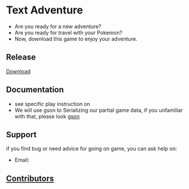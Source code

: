 # Text Adventure

- Are you ready for a new adventure?
- Are you ready for travel with your Pokemon?
- Now, download this game to enjoy your adventure.

## Release
[Download]()

## Documentation

- see specific play instruction on [](https://github.com/CSC207-UofT/course-project-jerry-text-adventure/blob/main/phase1/specification.md)
- We will use gson to Serializing our partial game data, if you unfamiliar with that, please look [gson](https://github.com/google/gson)

## Support 

if you find bug or need advice for going on game, you can ask help on:

- Email: 

## [Contributors](https://github.com/CSC207-UofT/course-project-jerry-text-adventure/graphs/contributors)
